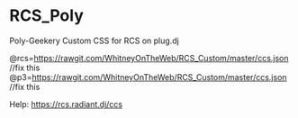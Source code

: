 # RCS_Poly


Poly-Geekery Custom CSS for RCS on plug.dj

@rcs=https://rawgit.com/WhitneyOnTheWeb/RCS_Custom/master/ccs.json //fix this
@p3=https://rawgit.com/WhitneyOnTheWeb/RCS_Custom/master/ccs.json  //fix this

Help: https://rcs.radiant.dj/ccs
